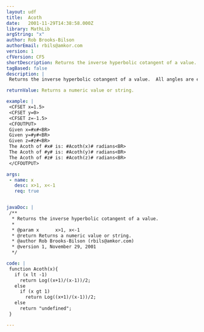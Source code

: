 ```yaml
---
layout: udf
title:  Acoth
date:   2001-11-29T14:38:58.000Z
library: MathLib
argString: "x"
author: Rob Brooks-Bilson
authorEmail: rbils@amkor.com
version: 1
cfVersion: CF5
shortDescription: Returns the inverse hyperbolic cotangent of a value.
tagBased: false
description: |
 Returns the inverse hyperbolic cotangent of a value.  All angles are expressed in radians.

returnValue: Returns a numeric value or string.

example: |
 <CFSET x=1.5>
 <CFSET y=0>
 <CFSET z=-1.5>
 <CFOUTPUT>
 Given x=#x#<BR>
 Given y=#y#<BR>
 Given z=#z#<BR>
 The Acoth of #x# is: #Acoth(x)# radians<BR>
 The Acoth of #y# is: #Acoth(y)# radians<BR>
 The Acoth of #z# is: #Acoth(z)# radians<BR>
 </CFOUTPUT>

args:
 - name: x
   desc: x>1, x<-1
   req: true


javaDoc: |
 /**
  * Returns the inverse hyperbolic cotangent of a value.
  * 
  * @param x      x>1, x<-1 
  * @return Returns a numeric value or string. 
  * @author Rob Brooks-Bilson (rbils@amkor.com) 
  * @version 1, November 29, 2001 
  */

code: |
 function Acoth(x){
   if (x lt -1)
     return Log((x+1)/(x-1))/2;
   else
     if (x gt 1)
       return Log((x+1)/(x-1))/2;
   else
     return "undefined";
 }

---
```


